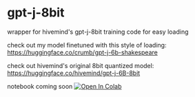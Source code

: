 # gpt-j-8bit
wrapper for hivemind's gpt-j-8bit training code for easy loading

check out my model finetuned with this style of loading: https://huggingface.co/crumb/gpt-j-6b-shakespeare

check out hivemind's original 8bit quantized model: https://huggingface.co/hivemind/gpt-j-6B-8bit

notebook coming soon [![Open In Colab](https://colab.research.google.com/assets/colab-badge.svg)](https://colab.research.google.com/github/aicrumb/gpt-j-8bit/blob/master/demo.ipynb)
